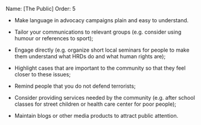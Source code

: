 Name: [The Public]
Order: 5

- Make language in advocacy campaigns plain and easy to understand. 

- Tailor your communications to relevant groups (e.g. consider
using humour or references to sport);

- Engage directly (e.g. organize short local seminars for people to make
them understand what HRDs do and what human rights are);

- Highlight cases that are important to the community so that they feel closer to these issues;

- Remind people that you do not defend terrorists;

- Consider providing services needed by the community (e.g. after school classes for street
children or health care center for poor people);

- Maintain blogs or other media products to attract public attention. 
